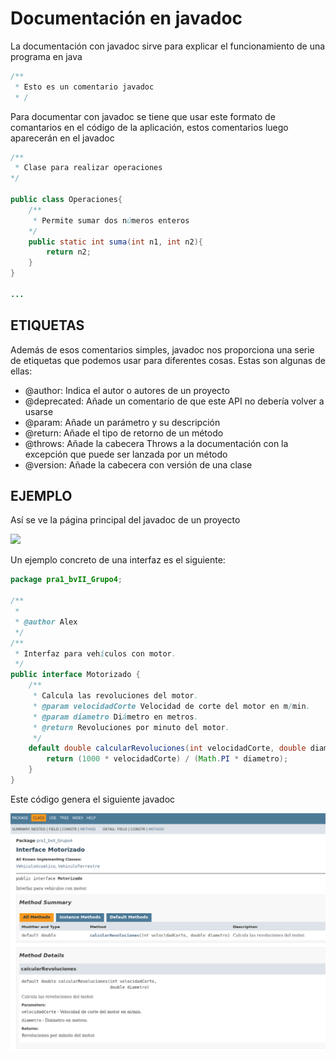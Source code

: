 # Documentación en javadoc
La documentación con javadoc sirve para explicar el funcionamiento de una programa en java 

```java
/**
 * Esto es un comentario javadoc
 * /
```
Para documentar con javadoc se tiene que usar este formato de comantarios en el código de la aplicación, estos comentarios luego aparecerán en el javadoc

```java
/**
 * Clase para realizar operaciones
*/

public class Operaciones{
    /**
     * Permite sumar dos números enteros
    */
    public static int suma(int n1, int n2){
        return n2;
    }
}

...
```
## ETIQUETAS
Además de esos comentarios simples, javadoc nos proporciona una serie de etiquetas que podemos usar para diferentes cosas. Estas son algunas de ellas:

- @author: Indica el autor o autores de un proyecto
- @deprecated: Añade un comentario de que este API no debería volver a usarse
- @param: Añade un parámetro y su descripción 
- @return: Añade el tipo de retorno de un método
- @throws: Añade la cabecera Throws a la documentación con la excepción que puede ser lanzada por un método
- @version: Añade la cabecera con versión de una clase

## EJEMPLO
Así se ve la página principal del javadoc de un proyecto

![](assets/javadoc.png)

Un ejemplo concreto de una interfaz es el siguiente:

```java
package pra1_bvII_Grupo4;

/**
 *
 * @author Alex
 */
/**
 * Interfaz para vehículos con motor.
 */
public interface Motorizado {
    /**
     * Calcula las revoluciones del motor.
     * @param velocidadCorte Velocidad de corte del motor en m/min.
     * @param diametro Diámetro en metros.
     * @return Revoluciones por minuto del motor.
     */
    default double calcularRevoluciones(int velocidadCorte, double diametro) {
        return (1000 * velocidadCorte) / (Math.PI * diametro);
    }
}
```
Este código genera el siguiente javadoc

![](assets/javadoc_interfaz.png)